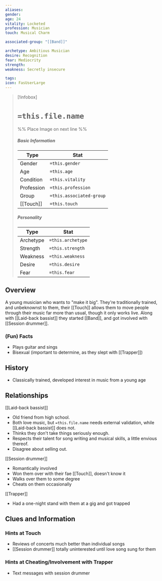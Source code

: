 ```yaml
---
aliases: 
gender: 
age: 24
vitality: Locketed
profession: Musician
touch: Musical Charm

associated-group: "[[Band]]"

archetype: Ambitious Musician
desire: Recognition
fear: Mediocrity
strength: 
weakness: Secretly insecure

tags:
icon: FasUserLarge
---
```


> [!infobox]
> # `=this.file.name`
> %% Place Image on next line %%
> ##### Basic Information
> Type |  Stat |
> ---|---|
> Gender | `=this.gender` |
> Age | `=this.age` |
> Condition | `=this.vitality` |
> Profession | `=this.profession` |
> Group | `=this.associated-group` |
> [[Touch]] | `=this.touch` |
> ##### Personality
> Type |  Stat |
> ---|---|
> Archetype | `=this.archetype` |
> Strength | `=this.strength` |
> Weakness | `=this.weakness` |
> Desire | `=this.desire` |
> Fear | `=this.fear` |
## Overview
A young musician who wants to "make it big". They're traditionally trained, and unbeknownst to them, their [[Touch]] allows them to move people through their music far more than usual, though it only works live. Along with [[Laid-back bassist]] they started [[Band]], and got involved with [[Session drummer]]. 
### (Fun) Facts
- Plays guitar and sings
- Bisexual (important to determine, as they slept with [[Trapper]])

## History
- Classically trained, developed interest in music from a young age

## Relationships
[[Laid-back bassist]]
- Old friend from high school. 
- Both love music, but `=this.file.name` needs external validation, while [[Laid-back bassist]] does not. 
- Thinks they don't take things seriously enough. 
- Respects their talent for song writing and musical skills, a little envious thereof. 
- Disagree about selling out. 

[[Session drummer]]
- Romantically involved 
- Won them over with their fae [[Touch]], doesn't know it
- Walks over them to some degree
- Cheats on them occasionally

[[Trapper]]
- Had a one-night stand with them at a gig and got trapped
## Clues and Information
### Hints at Touch
- Reviews of concerts much better than individual songs 
- [[Session drummer]] totally uninterested until love song sung for them
### Hints at Cheating/Involvement with Trapper
- Text messages with session drummer
